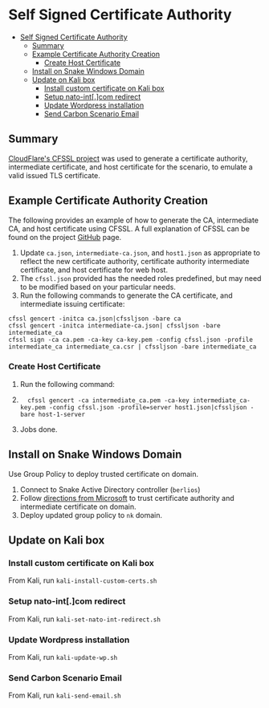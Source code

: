 # Self Signed Certificate Authority

- [Self Signed Certificate Authority](#self-signed-certificate-authority)
  - [Summary](#summary)
  - [Example Certificate Authority Creation](#example-certificate-authority-creation)
    - [Create Host Certificate](#create-host-certificate)
  - [Install on Snake Windows Domain](#install-on-snake-windows-domain)
  - [Update on Kali box](#update-on-kali-box)
    - [Install custom certificate on Kali box](#install-custom-certificate-on-kali-box)
    - [Setup nato-int\[.\]com redirect](#setup-nato-intcom-redirect)
    - [Update Wordpress installation](#update-wordpress-installation)
    - [Send Carbon Scenario Email](#send-carbon-scenario-email)

## Summary

[CloudFlare's CFSSL project](https://github.com/cloudflare/cfssl) was used to generate a certificate authority, intermediate certificate, and host certificate for the scenario, to emulate a valid issued TLS certificate.

## Example Certificate Authority Creation

The following provides an example of how to generate the CA, intermediate CA, and host certificate using CFSSL. A full explanation of CFSSL can be found on the project [GitHub](https://github.com/cloudflare/cfssl) page.

1. Update `ca.json`, `intermediate-ca.json`, and `host1.json` as appropriate to reflect the new certificate authority, certificate authority intermediate certificate, and host certificate for web host.
2. The `cfssl.json` provided has the needed roles predefined, but may need to be modified based on your particular needs.
3. Run the following commands to generate the CA certificate, and intermediate issuing certificate:

```shell
cfssl gencert -initca ca.json|cfssljson -bare ca
cfssl gencert -initca intermediate-ca.json| cfssljson -bare intermediate_ca
cfssl sign -ca ca.pem -ca-key ca-key.pem -config cfssl.json -profile intermediate_ca intermediate_ca.csr | cfssljson -bare intermediate_ca
```

### Create Host Certificate

1. Run the following command:

1. ```shell
     cfssl gencert -ca intermediate_ca.pem -ca-key intermediate_ca-key.pem -config cfssl.json -profile=server host1.json|cfssljson -bare host-1-server
     ```

2. Jobs done.

## Install on Snake Windows Domain

Use Group Policy to deploy trusted certificate on domain.

1. Connect to Snake Active Directory controller (`berlios`)
2. Follow [directions from Microsoft](https://learn.microsoft.com/en-us/windows-server/identity/ad-fs/deployment/distribute-certificates-to-client-computers-by-using-group-policy) to trust certificate authority and intermediate certificate on domain.
3. Deploy updated group policy to `nk` domain.

## Update on Kali box

### Install custom certificate on Kali box

From Kali, run `kali-install-custom-certs.sh`

### Setup nato-int[.]com redirect

From Kali, run `kali-set-nato-int-redirect.sh`

### Update Wordpress installation

From Kali, run `kali-update-wp.sh`

### Send Carbon Scenario Email

From Kali, run `kali-send-email.sh`
